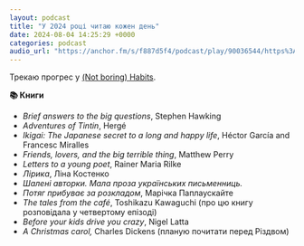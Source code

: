 ```yaml
---
layout: podcast
title: "У 2024 році читаю кожен день"
date: 2024-08-04 14:25:29 +0000
categories: podcast
audio_url: "https://anchor.fm/s/f887d5f4/podcast/play/90036544/https%3A%2F%2Fd3ctxlq1ktw2nl.cloudfront.net%2Fstaging%2F2024-7-4%2Fd1dabf1f-5e09-f186-ac99-9410f82dc702.mp3"
---
```


<p>Трекаю прогрес у ⁠<a href="https://www.notboring.software/product/habits" target="_blank" rel="noopener noreferer">(Not boring) Habits</a>⁠. </p>
<p><strong>📚 Книги</strong></p>
<ul>
 <li><em>Brief answers to the big questions</em>, Stephen Hawking</li>
 <li><em>Adventures of Tintin</em>, Hergé</li>
  <li><em>Ikigai: The Japanese secret to a long and happy life</em>, Héctor García and Francesc Miralles</li>
  <li><em>Friends, lovers, and the big terrible thing</em>, Matthew Perry</li>
  <li><em>Letters to a young poet</em>, Rainer Maria Rilke</li>
  <li><em>Лірика</em>, Ліна Костенко</li>
  <li><em>Шалені авторки. Мала проза українських письменниць.</em></li>
  <li><em>Потяг прибуває за розкладом</em>, Марічка Паплаускайте</li>
  <li><em>The tales from the café</em>, Toshikazu Kawaguchi (про цю книгу розповідала у четвертому епізоді)</li>
  <li><em>Before your kids drive you crazy</em>, Nigel Latta</li>
  <li><em>A Christmas carol,</em> Charles Dickens (планую почитати перед Різдвом)<br></li>
</ul>

